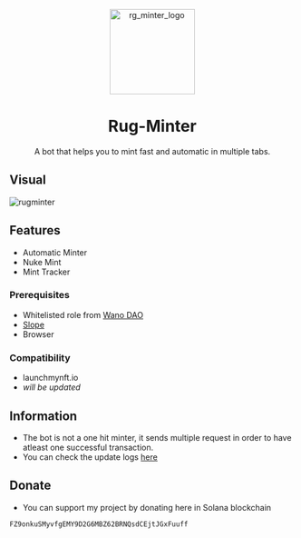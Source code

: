 <p align="center">
  <a href="https://github.com/japnimedev/Rug-Minter/">
    <img
      alt="rg_minter_logo"
      src="https://cdn.discordapp.com/attachments/1013595281591390249/1013595565130522624/icon.png"
      width="150"
    />
  </a>
</p>

<h1 align="center">Rug-Minter</h1>
<p align="center">A bot that helps you to mint fast and automatic in multiple tabs.</p>

## Visual
![rugminter](https://cdn.discordapp.com/attachments/1013595281591390249/1013595657577189376/visual_105.png)

## Features
- Automatic Minter
- Nuke Mint
- Mint Tracker
### Prerequisites
- Whitelisted role from [Wano DAO](https://twitter.com/WanoDAO_)
- [Slope](https://chrome.google.com/webstore/detail/slope-wallet/pocmplpaccanhmnllbbkpgfliimjljgo)
- Browser
### Compatibility
- launchmynft.io
- _will be updated_

## Information
- The bot is not a one hit minter, it sends multiple request in order to have atleast one successful transaction.
- You can check the update logs [here](https://github.com/japnimedev/Rug-Minter/blob/main/LOG.md)

## Donate
- You can support my project by donating here in Solana blockchain
```
FZ9onkuSMyvfgEMY9D2G6MBZ62BRNQsdCEjtJGxFuuff
```
